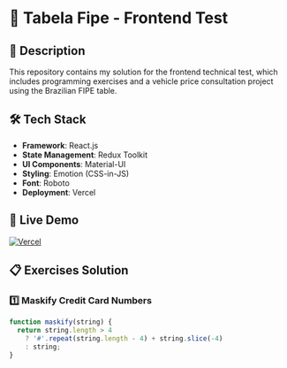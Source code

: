 # 🚗 Tabela Fipe - Frontend Test

## 📝 Description
This repository contains my solution for the frontend technical test, which includes programming exercises and a vehicle price consultation project using the Brazilian FIPE table.

## 🛠️ Tech Stack
- **Framework**: React.js
- **State Management**: Redux Toolkit
- **UI Components**: Material-UI
- **Styling**: Emotion (CSS-in-JS)
- **Font**: Roboto
- **Deployment**: Vercel

## 🚀 Live Demo
[![Vercel](https://img.shields.io/badge/Vercel-Deployed-%23000000?style=flat&logo=vercel)](https://tabela-fipe.vercel.app)

## 📋 Exercises Solution

### 1️⃣ Maskify Credit Card Numbers
```javascript
function maskify(string) {
  return string.length > 4 
    ? '#'.repeat(string.length - 4) + string.slice(-4)
    : string;
}

